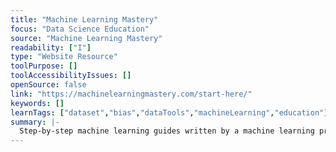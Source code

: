 ```yaml
---
title: "Machine Learning Mastery"
focus: "Data Science Education"
source: "Machine Learning Mastery"
readability: ["I"]
type: "Website Resource"
toolPurpose: []
toolAccessibilityIssues: []
openSource: false
link: "https://machinelearningmastery.com/start-here/"
keywords: []
learnTags: ["dataset","bias","dataTools","machineLearning","education"]
summary: |-
  Step-by-step machine learning guides written by a machine learning practitioner for people of all knowledge levels.
---
```


